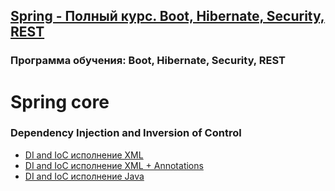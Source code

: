 ## [Spring - Полный курс. Boot, Hibernate, Security, REST](https://swiftbook.org/courses/438)

### Программа обучения: Boot, Hibernate, Security, REST

# Spring core

### Dependency Injection and Inversion of Control
- [DI and IoC исполнение XML](https://github.com/AlekseiAnikeev/spring_cource_dependency_injection)
- [DI and IoC исполнение XML + Annotations](https://github.com/AlekseiAnikeev/spring_cource_dependency_injection_annotations)
- [DI and IoC исполнение Java](https://github.com/AlekseiAnikeev/spring_cource_dependency_injection_java_configuration)
